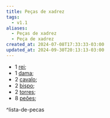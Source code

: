 ```yaml
---
title: Peças de xadrez
tags:
  - v1.1
aliases:
  - Peças de xadrez
  - Peça de xadrez
created_at: 2024-07-08T17:33:33-03:00
updated_at: 2024-09-30T20:13:13-03:00
---
```


-  1 [rei](Xadrez_Rei_xadrez.md);
-  1 [dama](Xadrez_Dama.md);
-  2 [cavalo](../../../../ideias/2024/07/26/Xadrez_Cavalo.md);
-  2 [bispo](Xadrez_Bispo.md);
-  2 [torres](../26/Xadrez_Torre.md);
-  8 [peões](../../../../atomos/2024/07/26/Xadrez_Peao.md);

^lista-de-pecas